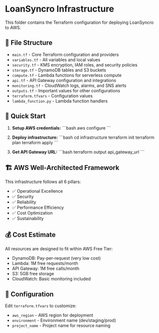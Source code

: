 # LoanSyncro Infrastructure

This folder contains the Terraform configuration for deploying LoanSyncro to AWS.

## 📁 File Structure

- `main.tf` - Core Terraform configuration and providers
- `variables.tf` - All variables and local values
- `security.tf` - KMS encryption, IAM roles, and security policies
- `storage.tf` - DynamoDB tables and S3 buckets
- `compute.tf` - Lambda functions for serverless compute
- `api.tf` - API Gateway configuration and integrations
- `monitoring.tf` - CloudWatch logs, alarms, and SNS alerts
- `outputs.tf` - Important values for other configurations
- `terraform.tfvars` - Configuration values
- `lambda_function.py` - Lambda function handlers

## 🚀 Quick Start

1. **Setup AWS credentials:**
   \`\`\`bash
   aws configure
   \`\`\`

2. **Deploy infrastructure:**
   \`\`\`bash
   cd infrastructure
   terraform init
   terraform plan
   terraform apply
   \`\`\`

3. **Get API Gateway URL:**
   \`\`\`bash
   terraform output api_gateway_url
   \`\`\`

## 🏗️ AWS Well-Architected Framework

This infrastructure follows all 6 pillars:

- ✅ Operational Excellence
- ✅ Security
- ✅ Reliability
- ✅ Performance Efficiency
- ✅ Cost Optimization
- ✅ Sustainability

## 💰 Cost Estimate

All resources are designed to fit within AWS Free Tier:

- DynamoDB: Pay-per-request (very low cost)
- Lambda: 1M free requests/month
- API Gateway: 1M free calls/month
- S3: 5GB free storage
- CloudWatch: Basic monitoring included

## 🔧 Configuration

Edit `terraform.tfvars` to customize:

- `aws_region` - AWS region for deployment
- `environment` - Environment name (dev/staging/prod)
- `project_name` - Project name for resource naming
